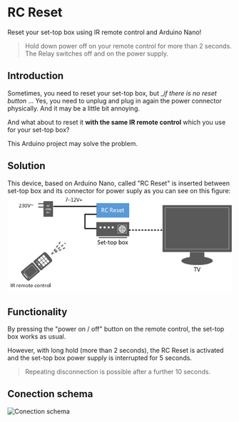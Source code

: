 
# RC Reset
Reset your set-top box using IR remote control and Arduino Nano!

> Hold down power off on your remote control for more than 2 seconds.  
> The Relay switches off and on the power supply.  

## Introduction

Sometimes, you need to reset your set-top box, but __if there is no reset button_ ... Yes, you need to unplug and plug in again the power connector physically.
And it may be a little bit annoying.

And what about to reset it **with the same IR remote control** which you use for your set-top box?

This Arduino project may solve the problem.

## Solution

This device, based on Arduino Nano, called "RC Reset" is inserted between set-top box and its connector for power suply as you can see on this figure:
![Overview schema](rc_reset.png)

  

## Functionality

By pressing the "power on / off" button on the remote control, the set-top box works as usual.

However, with long hold (more than 2 seconds), the RC Reset is activated and the set-top box power supply is interrupted for 5 seconds.

> Repeating disconnection is possible after a further 10 seconds.

## Conection schema
![Conection schema](rc_reset.ffz)
